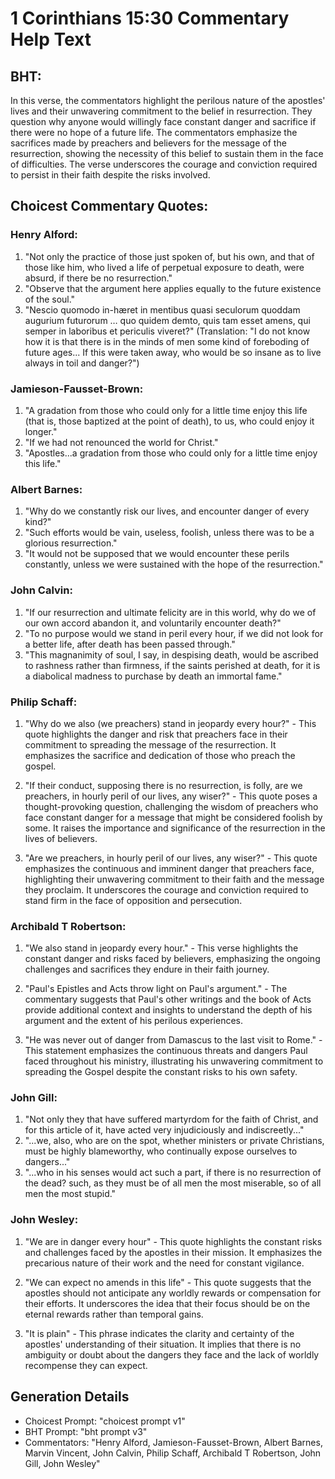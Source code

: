 # 1 Corinthians 15:30 Commentary Help Text

## BHT:
In this verse, the commentators highlight the perilous nature of the apostles' lives and their unwavering commitment to the belief in resurrection. They question why anyone would willingly face constant danger and sacrifice if there were no hope of a future life. The commentators emphasize the sacrifices made by preachers and believers for the message of the resurrection, showing the necessity of this belief to sustain them in the face of difficulties. The verse underscores the courage and conviction required to persist in their faith despite the risks involved.

## Choicest Commentary Quotes:
### Henry Alford:
1. "Not only the practice of those just spoken of, but his own, and that of those like him, who lived a life of perpetual exposure to death, were absurd, if there be no resurrection."
2. "Observe that the argument here applies equally to the future existence of the soul."
3. "Nescio quomodo in-hæret in mentibus quasi seculorum quoddam augurium futurorum … quo quidem demto, quis tam esset amens, qui semper in laboribus et periculis viveret?" (Translation: "I do not know how it is that there is in the minds of men some kind of foreboding of future ages... If this were taken away, who would be so insane as to live always in toil and danger?")

### Jamieson-Fausset-Brown:
1. "A gradation from those who could only for a little time enjoy this life (that is, those baptized at the point of death), to us, who could enjoy it longer." 
2. "If we had not renounced the world for Christ." 
3. "Apostles...a gradation from those who could only for a little time enjoy this life."

### Albert Barnes:
1. "Why do we constantly risk our lives, and encounter danger of every kind?"
2. "Such efforts would be vain, useless, foolish, unless there was to be a glorious resurrection."
3. "It would not be supposed that we would encounter these perils constantly, unless we were sustained with the hope of the resurrection."

### John Calvin:
1. "If our resurrection and ultimate felicity are in this world, why do we of our own accord abandon it, and voluntarily encounter death?"
2. "To no purpose would we stand in peril every hour, if we did not look for a better life, after death has been passed through."
3. "This magnanimity of soul, I say, in despising death, would be ascribed to rashness rather than firmness, if the saints perished at death, for it is a diabolical madness to purchase by death an immortal fame."

### Philip Schaff:
1. "Why do we also (we preachers) stand in jeopardy every hour?" - This quote highlights the danger and risk that preachers face in their commitment to spreading the message of the resurrection. It emphasizes the sacrifice and dedication of those who preach the gospel.

2. "If their conduct, supposing there is no resurrection, is folly, are we preachers, in hourly peril of our lives, any wiser?" - This quote poses a thought-provoking question, challenging the wisdom of preachers who face constant danger for a message that might be considered foolish by some. It raises the importance and significance of the resurrection in the lives of believers.

3. "Are we preachers, in hourly peril of our lives, any wiser?" - This quote emphasizes the continuous and imminent danger that preachers face, highlighting their unwavering commitment to their faith and the message they proclaim. It underscores the courage and conviction required to stand firm in the face of opposition and persecution.

### Archibald T Robertson:
1. "We also stand in jeopardy every hour." - This verse highlights the constant danger and risks faced by believers, emphasizing the ongoing challenges and sacrifices they endure in their faith journey.

2. "Paul's Epistles and Acts throw light on Paul's argument." - The commentary suggests that Paul's other writings and the book of Acts provide additional context and insights to understand the depth of his argument and the extent of his perilous experiences.

3. "He was never out of danger from Damascus to the last visit to Rome." - This statement emphasizes the continuous threats and dangers Paul faced throughout his ministry, illustrating his unwavering commitment to spreading the Gospel despite the constant risks to his own safety.

### John Gill:
1. "Not only they that have suffered martyrdom for the faith of Christ, and for this article of it, have acted very injudiciously and indiscreetly..."
2. "...we, also, who are on the spot, whether ministers or private Christians, must be highly blameworthy, who continually expose ourselves to dangers..."
3. "...who in his senses would act such a part, if there is no resurrection of the dead? such, as they must be of all men the most miserable, so of all men the most stupid."

### John Wesley:
1. "We are in danger every hour" - This quote highlights the constant risks and challenges faced by the apostles in their mission. It emphasizes the precarious nature of their work and the need for constant vigilance.

2. "We can expect no amends in this life" - This quote suggests that the apostles should not anticipate any worldly rewards or compensation for their efforts. It underscores the idea that their focus should be on the eternal rewards rather than temporal gains.

3. "It is plain" - This phrase indicates the clarity and certainty of the apostles' understanding of their situation. It implies that there is no ambiguity or doubt about the dangers they face and the lack of worldly recompense they can expect.


## Generation Details
- Choicest Prompt: "choicest prompt v1"
- BHT Prompt: "bht prompt v3"
- Commentators: "Henry Alford, Jamieson-Fausset-Brown, Albert Barnes, Marvin Vincent, John Calvin, Philip Schaff, Archibald T Robertson, John Gill, John Wesley"
